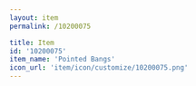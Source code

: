 ```yaml
---
layout: item
permalink: /10200075

title: Item
id: '10200075'
item_name: 'Pointed Bangs'
icon_url: 'item/icon/customize/10200075.png'
---
```

